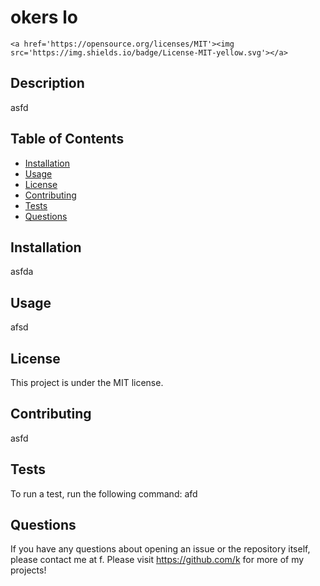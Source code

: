 # okers lo

    <a href='https://opensource.org/licenses/MIT'><img src='https://img.shields.io/badge/License-MIT-yellow.svg'></a>

## Description
asfd

## Table of Contents
* [Installation](#installation)
* [Usage](#usage)
* [License](#license)
* [Contributing](#contributing)
* [Tests](#tests)
* [Questions](#questions)

## Installation
asfda

## Usage
afsd

## License 
This project is under the MIT license. 

## Contributing
asfd

## Tests

To run a test, run the following command: afd

## Questions

If you have any questions about opening an issue or the repository itself, please contact me at f.  Please visit https://github.com/k for more of my projects!

